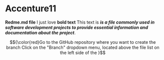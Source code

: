 # Accenture11
**Redme.md file**     I just love **bold text**  This text is ___is a file commonly used in software development projects to provide essential information and documentation about the project___. 

$${\color{red}Go to the GitHub repository where you want to create the branch Click on the "Branch" dropdown menu, located above the file list on the left side of the }$$




















